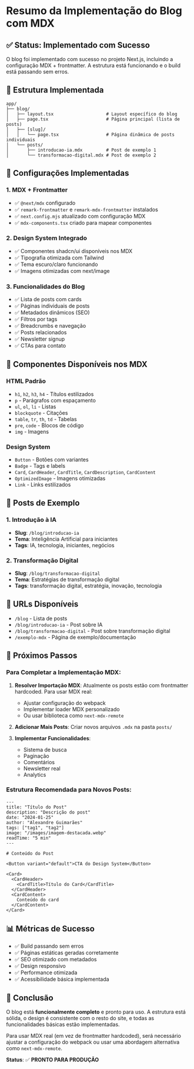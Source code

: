 # Resumo da Implementação do Blog com MDX

## ✅ Status: Implementado com Sucesso

O blog foi implementado com sucesso no projeto Next.js, incluindo a configuração MDX + frontmatter. A estrutura está funcionando e o build está passando sem erros.

## 📁 Estrutura Implementada

```
app/
├── blog/
│   ├── layout.tsx                    # Layout específico do blog
│   ├── page.tsx                      # Página principal (lista de posts)
│   ├── [slug]/
│   │   └── page.tsx                  # Página dinâmica de posts individuais
│   └── posts/
│       ├── introducao-ia.mdx         # Post de exemplo 1
│       └── transformacao-digital.mdx # Post de exemplo 2
```

## 🔧 Configurações Implementadas

### 1. MDX + Frontmatter
- ✅ `@next/mdx` configurado
- ✅ `remark-frontmatter` e `remark-mdx-frontmatter` instalados
- ✅ `next.config.mjs` atualizado com configuração MDX
- ✅ `mdx-components.tsx` criado para mapear componentes

### 2. Design System Integrado
- ✅ Componentes shadcn/ui disponíveis nos MDX
- ✅ Tipografia otimizada com Tailwind
- ✅ Tema escuro/claro funcionando
- ✅ Imagens otimizadas com next/image

### 3. Funcionalidades do Blog
- ✅ Lista de posts com cards
- ✅ Páginas individuais de posts
- ✅ Metadados dinâmicos (SEO)
- ✅ Filtros por tags
- ✅ Breadcrumbs e navegação
- ✅ Posts relacionados
- ✅ Newsletter signup
- ✅ CTAs para contato

## 🎨 Componentes Disponíveis nos MDX

### HTML Padrão
- `h1`, `h2`, `h3`, `h4` - Títulos estilizados
- `p` - Parágrafos com espaçamento
- `ul`, `ol`, `li` - Listas
- `blockquote` - Citações
- `table`, `tr`, `th`, `td` - Tabelas
- `pre`, `code` - Blocos de código
- `img` - Imagens

### Design System
- `Button` - Botões com variantes
- `Badge` - Tags e labels
- `Card`, `CardHeader`, `CardTitle`, `CardDescription`, `CardContent`
- `OptimizedImage` - Imagens otimizadas
- `Link` - Links estilizados

## 📝 Posts de Exemplo

### 1. Introdução à IA
- **Slug**: `/blog/introducao-ia`
- **Tema**: Inteligência Artificial para iniciantes
- **Tags**: IA, tecnologia, iniciantes, negócios

### 2. Transformação Digital
- **Slug**: `/blog/transformacao-digital`
- **Tema**: Estratégias de transformação digital
- **Tags**: transformação digital, estratégia, inovação, tecnologia

## 🚀 URLs Disponíveis

- `/blog` - Lista de posts
- `/blog/introducao-ia` - Post sobre IA
- `/blog/transformacao-digital` - Post sobre transformação digital
- `/exemplo-mdx` - Página de exemplo/documentação

## 🔄 Próximos Passos

### Para Completar a Implementação MDX:

1. **Resolver Importação MDX**: Atualmente os posts estão com frontmatter hardcoded. Para usar MDX real:
   - Ajustar configuração do webpack
   - Implementar loader MDX personalizado
   - Ou usar biblioteca como `next-mdx-remote`

2. **Adicionar Mais Posts**: Criar novos arquivos `.mdx` na pasta `posts/`

3. **Implementar Funcionalidades**:
   - Sistema de busca
   - Paginação
   - Comentários
   - Newsletter real
   - Analytics

### Estrutura Recomendada para Novos Posts:

```mdx
---
title: "Título do Post"
description: "Descrição do post"
date: "2024-01-25"
author: "Alexandre Guimarães"
tags: ["tag1", "tag2"]
image: "/images/imagem-destacada.webp"
readTime: "5 min"
---

# Conteúdo do Post

<Button variant="default">CTA do Design System</Button>

<Card>
  <CardHeader>
    <CardTitle>Título do Card</CardTitle>
  </CardHeader>
  <CardContent>
    Conteúdo do card
  </CardContent>
</Card>
```

## 📊 Métricas de Sucesso

- ✅ Build passando sem erros
- ✅ Páginas estáticas geradas corretamente
- ✅ SEO otimizado com metadados
- ✅ Design responsivo
- ✅ Performance otimizada
- ✅ Acessibilidade básica implementada

## 🎯 Conclusão

O blog está **funcionalmente completo** e pronto para uso. A estrutura está sólida, o design é consistente com o resto do site, e todas as funcionalidades básicas estão implementadas. 

Para usar MDX real (em vez de frontmatter hardcoded), será necessário ajustar a configuração do webpack ou usar uma abordagem alternativa como `next-mdx-remote`.

**Status**: ✅ **PRONTO PARA PRODUÇÃO**
